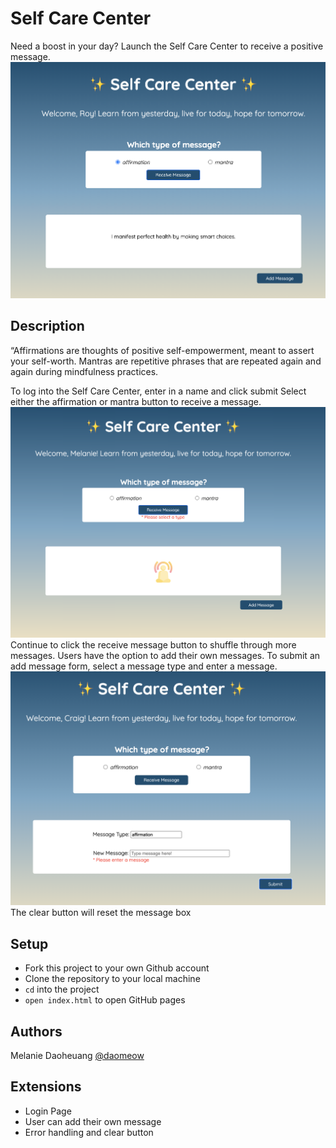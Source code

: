 # Self Care Center
Need a boost in your day? Launch the Self Care Center to receive a positive message.
![selfCare1](./assets/selfCare1.png)


## Description

“Affirmations are thoughts of positive self-empowerment, meant to assert your self-worth. Mantras are repetitive phrases that are repeated again and again during mindfulness practices.  

To log into the Self Care Center, enter in a name and click submit
Select either the affirmation or mantra button to receive a message.
![selfCare2](./assets/selfCare2.png)
Continue to click the receive message button to shuffle through more messages. 
Users have the option to add their own messages. To submit an add message form, select a message type and enter a message.
![selfCare3](./assets/selfCare3.png)
The clear button will reset the message box

## Setup

- Fork this project to your own Github account
- Clone the repository to your local machine
- `cd` into the project
- `open index.html` to open GitHub pages 

## Authors

Melanie Daoheuang [@daomeow](https://github.com/daomeow)

## Extensions
- Login Page
- User can add their own message
- Error handling and clear button 
